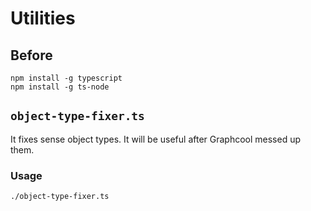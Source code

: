 # Utilities

## Before

```
npm install -g typescript
npm install -g ts-node
```

## `object-type-fixer.ts`

It fixes sense object types. It will be useful after Graphcool messed up them.

### Usage

```
./object-type-fixer.ts
```
